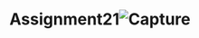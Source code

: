 # Assignment21![Capture](https://user-images.githubusercontent.com/106654786/172586677-53fbed6f-8001-449a-ac97-5eea182c8885.PNG)

